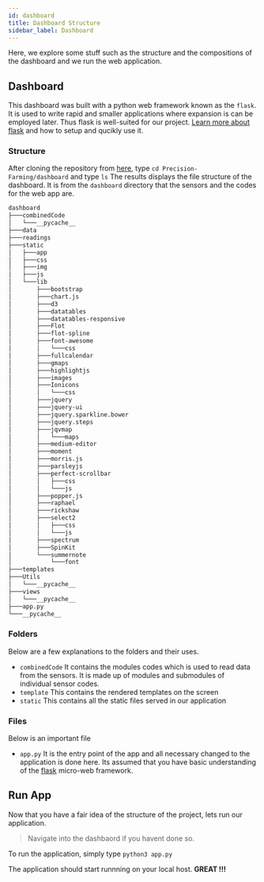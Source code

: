 ```yaml
---
id: dashboard
title: Dashboard Structure
sidebar_label: Dashboard
---
```

Here, we explore some stuff such as the structure and the compositions of the dashboard and we run the web application.

## Dashboard

This dashboard was built with a python web framework known as the `flask`. It is used to write rapid and smaller applications where expansion is can be employed later. Thus flask is well-suited for our project.
[Learn more about flask](https://flask.org) and how to setup and qucikly use it.


### Structure

After cloning the repository from [here](https://github.com/effaamponsah/Precision-Farming), type
```cd Precision-Farming/dashboard``` and type ```ls```
The results displays the file structure of the dashboard. It is from the `dashboard` directory that the sensors and the codes for the web app are.

```bash
dashboard
├───combinedCode
│   └───__pycache__
├───data
├───readings
├───static
│   ├───app
│   ├───css
│   ├───img
│   ├───js
│   └───lib
│       ├───bootstrap
│       ├───chart.js
│       ├───d3
│       ├───datatables
│       ├───datatables-responsive
│       ├───Flot
│       ├───flot-spline
│       ├───font-awesome
│       │   └───css
│       ├───fullcalendar
│       ├───gmaps
│       ├───highlightjs
│       ├───images
│       ├───Ionicons
│       │   └───css
│       ├───jquery
│       ├───jquery-ui
│       ├───jquery.sparkline.bower
│       ├───jquery.steps
│       ├───jqvmap
│       │   └───maps
│       ├───medium-editor
│       ├───moment
│       ├───morris.js
│       ├───parsleyjs
│       ├───perfect-scrollbar
│       │   ├───css
│       │   └───js
│       ├───popper.js
│       ├───raphael
│       ├───rickshaw
│       ├───select2
│       │   ├───css
│       │   └───js
│       ├───spectrum
│       ├───SpinKit
│       └───summernote
│           └───font
├───templates
├───Utils
│   └───__pycache__
├───views
│   └───__pycache__
├───app.py
└───__pycache__
```

### Folders

Below are a few explanations to the folders and their uses.

- ```combinedCode``` It contains the modules codes which is used to read data from the sensors. It is made up of modules and submodules of individual sensor codes.
- ```template``` This contains the rendered templates on the screen
- ```static``` This contains all the static files served in our application

### Files

Below is an important file

- ```app.py``` It is the entry point of the app and all necessary changed to the application is done here. Its assumed that you have basic understanding of the [flask](flask.org) micro-web framework.

## Run App

Now that you have a fair idea of the structure of the project, lets run our application.

> Navigate into the dashbaord if you havent done so.

To run the application, simply type ```python3 app.py```

The application should start runnning on your local host. **GREAT !!!**
